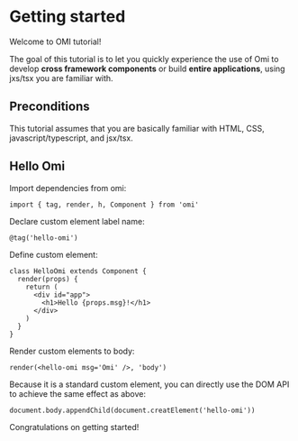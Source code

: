 # Getting started

Welcome to OMI tutorial!

The goal of this tutorial is to let you quickly experience the use of Omi to develop **cross framework components** or build **entire applications**, using jxs/tsx you are familiar with.

## Preconditions

This tutorial assumes that you are basically familiar with HTML, CSS, javascript/typescript, and jsx/tsx.

## Hello Omi

Import dependencies from omi:

```tsx
import { tag, render, h, Component } from 'omi'
```

Declare custom element label name:

```tsx
@tag('hello-omi')
```

Define custom element:

```tsx
class HelloOmi extends Component {
  render(props) {
    return (
      <div id="app">
        <h1>Hello {props.msg}!</h1>
      </div>
    )
  }
}
```

Render custom elements to body:
```tsx
render(<hello-omi msg='Omi' />, 'body')
```

Because it is a standard custom element, you can directly use the DOM API to achieve the same effect as above:

```tsx
document.body.appendChild(document.creatElement('hello-omi'))
```

Congratulations on getting started!


